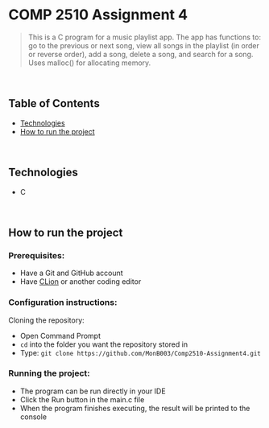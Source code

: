 # COMP 2510 Assignment 4
> This is a C program for a music playlist app. The app has functions to: go to the previous or next song, view all songs in the playlist (in order or reverse order), add a song, delete a song, and search for a song. Uses malloc() for allocating memory.

<br>

## Table of Contents
- [Technologies](#technologies)
- [How to run the project](#how-to-run-project)

<br>

## Technologies
* C

<br>

## <a id="how-to-run-project">How to run the project</a>
### Prerequisites:
- Have a Git and GitHub account
- Have [CLion](https://www.jetbrains.com/clion/download/#section=windows) or another coding editor

### Configuration instructions:

Cloning the repository:
- Open Command Prompt 
- `cd` into the folder you want the repository stored in
- Type: `git clone https://github.com/MonB003/Comp2510-Assignment4.git`


### Running the project:
- The program can be run directly in your IDE
- Click the Run button in the main.c file
- When the program finishes executing, the result will be printed to the console
